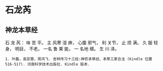# 石龙芮

## 神龙本草经

石 龙 芮： 味 苦 平。 主 风寒 湿 痹， 心腹 邪气， 利 关节， 止 烦 满。 久 服 轻 身， 明目， 不老。 一名 鲁 果 能， 一 名地 椹。 生 川 泽。

```{seealso}
1. 叶磊，高亚慧，周鸿飞. 杏林传习十三经:神农本草经、本草三家合注 (Kindle 位置 516-517). 河南科学技术出版社. Kindle 版本. 
```